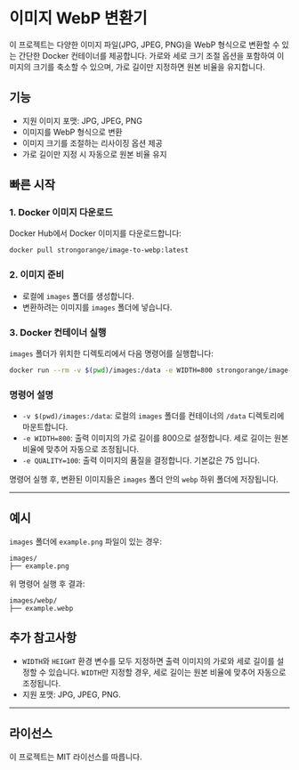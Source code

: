 
# 이미지 WebP 변환기

이 프로젝트는 다양한 이미지 파일(JPG, JPEG, PNG)을 WebP 형식으로 변환할 수 있는 간단한 Docker 컨테이너를 제공합니다. 가로와 세로 크기 조절 옵션을 포함하여 이미지의 크기를 축소할 수 있으며, 가로 길이만 지정하면 원본 비율을 유지합니다.

## 기능

- 지원 이미지 포맷: JPG, JPEG, PNG
- 이미지를 WebP 형식으로 변환
- 이미지 크기를 조절하는 리사이징 옵션 제공
- 가로 길이만 지정 시 자동으로 원본 비율 유지

## 빠른 시작

### 1. Docker 이미지 다운로드

Docker Hub에서 Docker 이미지를 다운로드합니다:

```bash
docker pull strongorange/image-to-webp:latest
```

### 2. 이미지 준비

- 로컬에 `images` 폴더를 생성합니다.
- 변환하려는 이미지를 `images` 폴더에 넣습니다.

### 3. Docker 컨테이너 실행

`images` 폴더가 위치한 디렉토리에서 다음 명령어를 실행합니다:

```bash
docker run --rm -v $(pwd)/images:/data -e WIDTH=800 strongorange/image-to-webp
```

### 명령어 설명

- `-v $(pwd)/images:/data`: 로컬의 `images` 폴더를 컨테이너의 `/data` 디렉토리에 마운트합니다.
- `-e WIDTH=800`: 출력 이미지의 가로 길이를 800으로 설정합니다. 세로 길이는 원본 비율에 맞추어 자동으로 조정됩니다.
- `-e QUALITY=100`: 출력 이미지의 품질을 결정합니다. 기본값은 75 입니다.

명령어 실행 후, 변환된 이미지들은 `images` 폴더 안의 `webp` 하위 폴더에 저장됩니다.

---

## 예시

`images` 폴더에 `example.png` 파일이 있는 경우:

```plaintext
images/
├── example.png
```

위 명령어 실행 후 결과:

```plaintext
images/webp/
├── example.webp
```

## 추가 참고사항

- `WIDTH`와 `HEIGHT` 환경 변수를 모두 지정하면 출력 이미지의 가로와 세로 길이를 설정할 수 있습니다. `WIDTH`만 지정할 경우, 세로 길이는 원본 비율에 맞추어 자동으로 조정됩니다.
- 지원 포맷: JPG, JPEG, PNG.

---

## 라이선스

이 프로젝트는 MIT 라이선스를 따릅니다.
